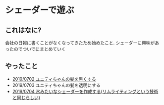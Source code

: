 # シェーダーで遊ぶ

## これはなに?

会社の日報に書くことがなくなってきたため始めたこと. シェーダーに興味があったのでついでにまとめていく

## やったこと

- [2019/0702 ユニティちゃんの髪を黒くする](./history/20190702/report.md)
- 2019/0703 ユニティちゃんの髪を透明にする
- [2019/0704 氷みたいなシェーダーを作成する(リムライティングという技術と同じらしい)](./history/20190704/report.md)